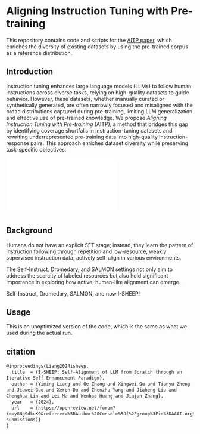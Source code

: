 # Aligning Instruction Tuning with Pre-training
This repository contains code and scripts for the [AITP paper](https://arxiv.org/abs/2408.08072), which enriches the diversity of existing datasets by using the pre-trained corpus as a reference distribution.

## Introduction
Instruction tuning enhances large language models (LLMs) to follow human instructions across diverse tasks, relying on high-quality datasets to guide behavior. However, these datasets, whether manually curated or synthetically generated, are often narrowly focused and misaligned with the broad distributions captured during pre-training, limiting LLM generalization and effective use of pre-trained knowledge. We propose *Aligning Instruction Tuning with Pre-training* (AITP), a method that bridges this gap by identifying coverage shortfalls in instruction-tuning datasets and rewriting underrepresented pre-training data into high-quality instruction-response pairs. This approach enriches dataset diversity while preserving task-specific objectives.

![The Pipeline of AITP. ](./pictures/AITPpipeline.pdf)

## Background

Humans do not have an explicit SFT stage; instead, they learn the pattern of instruction following through repetition and low-resource, weakly supervised instruction data, actively self-align in various environments.

The Self-Instruct, Dromedary, and SALMON settings not only aim to address the scarcity of labeled resources but also hold significant importance in exploring how active, human-like alignment can emerge.

Self-Instruct, Dromedary, SALMON, and now I-SHEEP!

## Usage
This is an unoptimized version of the code, which is the same as what we used during the actual run.




## citation
```
@inproceedings{Liang2024isheep,
  title  = {I-SHEEP: Self-Alignment of LLM from Scratch through an Iterative Self-Enhancement Paradigm},
  author = {Yiming Liang and Ge Zhang and Xingwei Qu and Tianyu Zheng and Jiawei Guo and Xeron Du and Zhenzhu Yang and Jiaheng Liu and Chenghua Lin and Lei Ma and Wenhao Huang and Jiajun Zhang},
  year   = {2024},
  url    = {https://openreview.net/forum?id=y8Ng9dkuK9&referrer=%5BAuthor%20Console%5D(%2Fgroup%3Fid%3DAAAI.org%2F2025%2FAI_Alignment_Track%2FAuthors%23your-submissions)}
}
```
